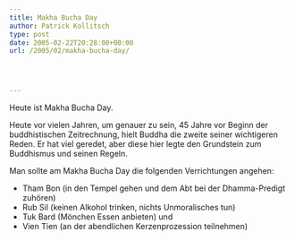 ```yaml
---
title: Makha Bucha Day
author: Patrick Kollitsch
type: post
date: 2005-02-22T20:28:00+00:00
url: /2005/02/makha-bucha-day/




---
```

Heute ist Makha Bucha Day.

Heute vor vielen Jahren, um genauer zu sein, 45 Jahre vor Beginn der buddhistischen Zeitrechnung, hielt Buddha die zweite seiner wichtigeren Reden. Er hat viel geredet, aber diese hier legte den Grundstein zum Buddhismus und seinen Regeln. 

Man sollte am Makha Bucha Day die folgenden Verrichtungen angehen:

  * Tham Bon (in den Tempel gehen und dem Abt bei der Dhamma-Predigt zuhören)
  * Rub Sil (keinen Alkohol trinken, nichts Unmoralisches tun)
  * Tuk Bard (Mönchen Essen anbieten) und
  * Vien Tien (an der abendlichen Kerzenprozession teilnehmen)